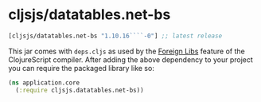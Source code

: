 # cljsjs/datatables.net-bs

[](dependency)
```clojure
[cljsjs/datatables.net-bs "1.10.16````-0"] ;; latest release
```
[](/dependency)
This jar comes with `deps.cljs` as used by the [Foreign Libs][flibs] feature
of the ClojureScript compiler. After adding the above dependency to your project you can require the packaged library like so:

```clojure
(ns application.core
  (:require cljsjs.datatables.net-bs))
```

[flibs]: https://clojurescript.org/reference/packaging-foreign-deps
